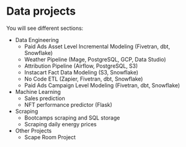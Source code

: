 # Data projects

You will see different sections:

- Data Engineering
  - Paid Ads Asset Level Incremental Modeling (Fivetran, dbt, Snowflake)
  - Weather Pipeline (Mage, PostgreSQL, GCP, Data Studio)
  - Attribution Pipeline (Airflow, PostgreSQL, S3)
  - Instacart Fact Data Modeling (S3, Snowflake)
  - No Code ETL (Zapier, Fivetran, dbt, Snowflake)
  - Paid Ads Campaign Level Modeling (Fivetran, dbt, Snowflake)
- Machine Learning
  - Sales prediction
  - NFT performance predictor (Flask)
- Scraping
  - Bootcamps scraping and SQL storage
  - Scraping daily energy prices
- Other Projects
  - Scape Room Project
